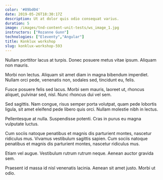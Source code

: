 ```yaml
---
color: '#89bd04'
date: 2019-05-26T18:30:17Z
description: Ut at dolor quis odio consequat varius.
duration: 5
image: /images/tnd-content-unit-tests/ws_image_1.jpg
instructors: ["Rozanne Gunn"]
technologies: ["Eleventy","Angular"]
title: Konklux workshop
slug: konklux-workshop-593
---
```

Nullam porttitor lacus at turpis. Donec posuere metus vitae ipsum. Aliquam non mauris.

Morbi non lectus. Aliquam sit amet diam in magna bibendum imperdiet. Nullam orci pede, venenatis non, sodales sed, tincidunt eu, felis.

Fusce posuere felis sed lacus. Morbi sem mauris, laoreet ut, rhoncus aliquet, pulvinar sed, nisl. Nunc rhoncus dui vel sem.

Sed sagittis. Nam congue, risus semper porta volutpat, quam pede lobortis ligula, sit amet eleifend pede libero quis orci. Nullam molestie nibh in lectus.

Pellentesque at nulla. Suspendisse potenti. Cras in purus eu magna vulputate luctus.

Cum sociis natoque penatibus et magnis dis parturient montes, nascetur ridiculus mus. Vivamus vestibulum sagittis sapien. Cum sociis natoque penatibus et magnis dis parturient montes, nascetur ridiculus mus.

Etiam vel augue. Vestibulum rutrum rutrum neque. Aenean auctor gravida sem.

Praesent id massa id nisl venenatis lacinia. Aenean sit amet justo. Morbi ut odio.

